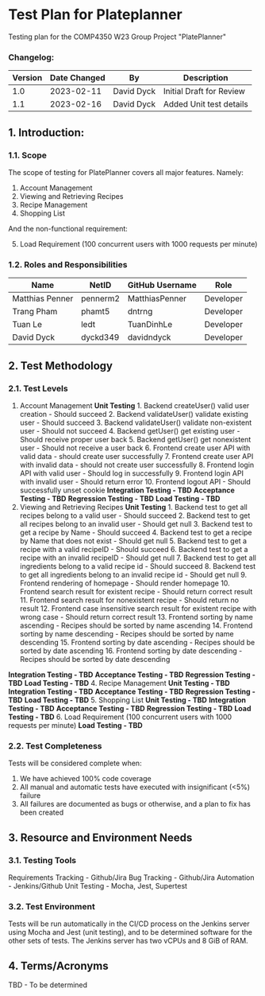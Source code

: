 # Test Plan for Plateplanner

Testing plan for the COMP4350 W23 Group Project "PlatePlanner"

### Changelog:

| Version         | Date Changed  | By          |           Description           |
|-----------------|---------------|-------------|---------------------------------|
| 1.0             | 2023-02-11    | David Dyck  | Initial Draft for Review        |
| 1.1             | 2023-02-16    | David Dyck  | Added Unit test details         |

## 1. Introduction:

### 1.1. Scope
The scope of testing for PlatePlanner covers all major features. Namely: 
1. Account Management
2. Viewing and Retrieving Recipes
3. Recipe Management
4. Shopping List

And the non-functional requirement:

5. Load Requirement (100 concurrent users with 1000 requests per minute)


### 1.2. Roles and Responsibilities
| Name            | NetID           | GitHub Username | Role |
|-----------------|-------------------------|-----------------|--|
| Matthias Penner | pennerm2 | MatthiasPenner  | Developer
| Trang Pham      | phamt5   | dntrng          | Developer
| Tuan Le         | ledt    | TuanDinhLe      | Developer
| David Dyck      | dyckd349| davidndyck      | Developer

## 2. Test Methodology

### 2.1. Test Levels
1. Account Management
**Unit Testing**
		1. Backend createUser() valid user creation - Should succeed
		2. Backend validateUser() validate existing user - Should succeed
		3. Backend validateUser() validate non-existent user - Should not succeed
		4. Backend getUser() get existing user - Should receive proper user back
		5. Backend getUser() get nonexistent user - Should not receive a user back
		6. Frontend create user API with valid data - should create user successfully
		7. Frontend create user API with invalid data - should not create user successfully
		8. Frontend login API with valid user - Should log in successfully
		9. Frontend login API with invalid user - Should return error
		10. Frontend logout API - Should successfully unset cookie 
	**Integration Testing - TBD**
	**Acceptance Testing - TBD**
	**Regression Testing - TBD**
	**Load Testing - TBD**
2. Viewing and Retrieving Recipes
    **Unit Testing**
		1. Backend test to get all recipes belong to a valid user - Should succeed
		2. Backend test to get all recipes belong to an invalid user - Should get null
		3. Backend test to get a recipe by Name - Should succeed
		4. Backend test to get a recipe by Name that does not exist - Should get null
		5. Backend test to get a recipe with a valid recipeID - Should succeed
		6. Backend test to get a recipe with an invalid recipeID - Should get null
		7. Backend test to get all ingredients belong to a valid recipe id - Should succeed
		8. Backend test to get all ingredients belong to an invalid recipe id - Should get null
        9. Frontend rendering of homepage - Should render homepage
		10. Frontend search result for existent recipe - Should return correct result
		11. Frontend search result for nonexistent recipe - Should return no result
		12. Frontend case insensitive search result for existent recipe with wrong case - Should return correct result
		13. Frontend sorting by name ascending - Recipes should be sorted by name ascending
		14. Frontend sorting by name descending - Recipes should be sorted by name descending
		15. Frontend sorting by date ascending - Recipes should be sorted by date ascending
		16. Frontend sorting by date descending - Recipes should be sorted by date descending

**Integration Testing - TBD**
	**Acceptance Testing - TBD**
	**Regression Testing - TBD**
	**Load Testing - TBD**
4. Recipe Management
   **Unit Testing - TBD**
	**Integration Testing - TBD**
	**Acceptance Testing - TBD**
	**Regression Testing - TBD**
	**Load Testing - TBD**
5. Shopping List
    **Unit Testing - TBD**
	**Integration Testing - TBD**
	**Acceptance Testing - TBD**
	**Regression Testing - TBD**
	**Load Testing - TBD**
6. Load Requirement (100 concurrent users with 1000 requests per minute)
	**Load Testing - TBD**
### 2.2. Test Completeness
Tests will be considered complete when: 
1. We have achieved 100% code coverage
2. All manual and automatic tests have executed with insignificant (<5%) failure
3. All failures are documented as bugs or otherwise, and a plan to fix has been created 
## 3. Resource and Environment Needs

### 3.1. Testing Tools
Requirements Tracking - Github/Jira
Bug Tracking - Github/Jira
Automation - Jenkins/Github
Unit Testing - Mocha, Jest, Supertest

### 3.2. Test Environment
Tests will be run automatically in the CI/CD process on the Jenkins server using Mocha and Jest (unit testing), and to be determined software for the other sets of tests. 
The Jenkins server has two vCPUs and 8 GiB of RAM.

## 4. Terms/Acronyms
TBD - To be determined


